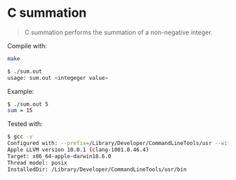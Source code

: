 # C summation

> C summation performs the summation of a non-negative integer.

Compile with:

```bash
make
```

```bash
$ ./sum.out
usage: sum.out <integeger value>
```

Example:

```bash
$ ./sum.out 5
sum = 15
```

Tested with:

```bash
$ gcc -v
Configured with: --prefix=/Library/Developer/CommandLineTools/usr --with-gxx-include-dir=/Library/Developer/CommandLineTools/SDKs/MacOSX10.14.sdk/usr/include/c++/4.2.1
Apple LLVM version 10.0.1 (clang-1001.0.46.4)
Target: x86_64-apple-darwin18.6.0
Thread model: posix
InstalledDir: /Library/Developer/CommandLineTools/usr/bin
```
